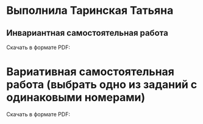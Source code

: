 # Выполнила Таринская Татьяна

## Инвариантная самостоятельная работа

Скачать в формате PDF: 

# Вариативная самостоятельная работа (выбрать одно из заданий с одинаковыми номерами)

Скачать в формате PDF:


